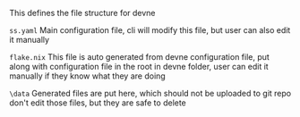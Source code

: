 This defines the file structure for devne

`ss.yaml`
Main configuration file, cli will modify this file, but user can also edit it manually

`flake.nix`
This file is auto generated from devne configuration file, put along with configuration file in the root in devne folder, 
user can edit it manually if they know what they are doing

`\data`
Generated files are put here, which should not be uploaded to git repo
don't edit those files, but they are safe to delete


